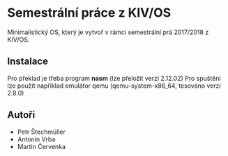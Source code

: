 # Semestr&aacute;ln&iacute; pr&aacute;ce z KIV/OS

Minimalistick&yacute; OS, kter&yacute; je vytvo&rcaron; v r&aacute;mci semestr&aacute;ln&iacute; pr&aacute; 2017/2018 z KIV/OS.

## Instalace

Pro p&rcaron;eklad je t&rcaron;eba program **nasm** (lze p&rcaron;elo&zcaron;it verz&iacute; 2.12.02)
Pro spu&scaron;t&ecaron;n&iacute; lze pou&zcaron;&iacute;t nap&rcaron;&iacute;klad emul&aacute;tor qemu (qemu-system-x86\_64, tesov&aacute;no verz&iacute; 2.8.0)

## Auto&rcaron;i

* Petr &Scaron;techm&uuml;ller
* Anton&iacute;n Vrba
* Martin &Ccaron;ervenka

